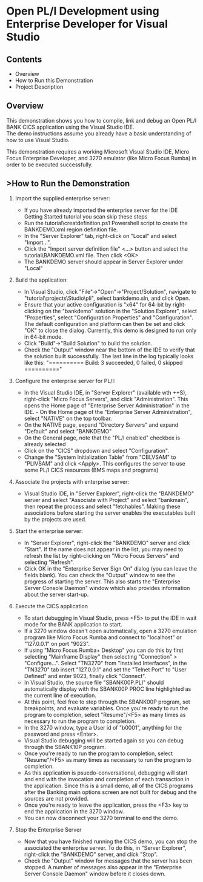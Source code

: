 # Open PL/I Development using Enterprise Developer for Visual Studio
## Contents
- Overview
- How to Run this Demonstration
- Project Description
## Overview
This demonstration shows you how to compile, link and debug an Open PL/I BANK CICS application using the Visual Studio IDE.  
The demo instructions assume you already have a basic understanding of how to use Visual Studio.

This demonstration requires a working Microsoft Visual Studio IDE, Micro Focus Enterprise Developer, and 3270 emulator (like Micro Focus Rumba) in order to be executed successfully.

## >How to Run the Demonstration
1. Import the supplied enterprise server:
    - If you have already imported the enterprise server for the IDE Getting Started tutorial you scan skip these steps
    - Run the tutorial\creatdefinition.ps1 Powershell script to create the BANKDEMO.xml region definition file. 
    - In the "Server Explorer" tab, right-click on "Local" and select "Import...". 
    - Click the "Import server definition file" &lt;...&gt; button and select the tutorial\BANKDEMO.xml file. Then click &lt;OK&gt;
    - The BANKDEMO server should appear in Server Explorer under "Local"

2. Build the application:</description>
    - In Visual Studio, click "File"->"Open"->"Project/Solution", navigate to "tutorial\projects\Studio\pli", select bankdemo.sln, and click Open.
    - Ensure that your active configuration is "x64" for 64-bit by right-clicking on the "bankdemo" solution in the "Solution Explorer", select "Properties", select "Configuration Properties" and "Configuration".  The default configuration and platform can then be set and click "OK" to close the dialog.  Currently, this demo is designed to run only in 64-bit mode.
    - Click "Build"->"Build Solution" to build the solution.
    - Check the "Output" window near the bottom of the IDE to verify that the solution built successfully. The last line in the log typically looks like this: "========== Build: 3 succeeded, 0 failed, 0 skipped =========="

3. Configure the enterprise server for PL/I:
    - In the Visual Studio IDE, in "Server Explorer" (available wth <CTL>+<ALT>+S), right-click "Micro Focus Servers", and click "Administration". This opens the Home page of "Enterprise Server Administration" in the IDE.     - On the Home page of the "Enterprise Server Administration", select "NATIVE" on the top toolbar. 
    - On the NATIVE page, expand "Directory Servers" and expand "Default" and select "BANKDEMO"
    - On the General page, note that the "PL/I enabled" checkbox is already selected
    - Click on the "CICS" dropdown and select "Configuration".
    - Change the "System Initialization Table" from "CBLVSAM" to "PLIVSAM" and click &lt;Apply&gt;. This configures the server to use some PL/I CICS resources (BMS maps and programs)
      
4. Associate the projects with enterprise server:
    - Visual Studio IDE, in "Server Explorer", right-click the "BANKDEMO" server and select "Associate with Project" and select "bankmain", then repeat the process and select "fetchables". Making these associations
      before starting the server enables the executables built by the projects are used.

5. Start the enterprise server:</description>
    - In "Server Explorer", right-click the "BANKDEMO" server and click "Start".  If the name does not appear in the list, you may need to refresh the list by right-clicking on "Micro Focus Servers" and selecting "Refresh".
    - Click OK in the "Enterprise Server Sign On" dialog (you can leave the fields blank). You can check the "Output" window to see the progress of starting the server. This also starts the "Enterprise Server Console Daemon" window which also provides information about the server start-up.

6. Execute the CICS application</description>
    - To start debugging in Visual Studio, press &lt;F5&gt; to put the IDE in wait mode for the BANK application to start.
    - If a 3270 window doesn't open automatically, open a 3270 emulation program like Micro Focus Rumba and connect to "localhost" or "127.0.0.1" on port "9023".
    - If using "Micro Focus Rumba+ Desktop" you can do this by first selecting "Mainframe Display" then selecting "Connection" > "Configure...". Select "TN3270" from "Installed Interfaces", in the "TN3270" tab insert "127.0.0.1" and set the "Telnet Port" to "User Defined" and enter 9023, finally click "Connect".
    - In Visual Studio, the source file "SBANK00P.PLI" should automatically display with the SBANK00P PROC line highlighted as the current line of execution.
    - At this point, feel free to step through the SBANK00P program, set breakpoints, and evaluate variables.  Once you're ready to run the program to completion, select "Resume"/&lt;F5&gt; as many times as necessary to run the program to completion.
    - In the 3270 window, type a User id of "b0001", anything for the password and press &lt;Enter&gt;.
    - Visual Studio debugging will be started again so you can debug through the SBANK10P program.          
    - Once you're ready to run the program to completion, select "Resume"/&lt;F5&gt; as many times as necessary to run the program to completion.          
    - As this application is psuedo-conversational, debugging will start and end with the invocation and completion of each transaction in the application.  Since this is a small demo, all of the CICS programs after the Banking main options screen are not built for debug and the sources are not provided.
    - Once you're ready to leave the application, press the &lt;F3&gt; key to end the application in the 3270 window.          
    - You can now disconnect your 3270 terminal to end the demo.          

7. Stop the Enterprise Server</description>
    - Now that you have finished running the CICS demo, you can stop the associated the enterprise server. To do this, in "Server Explorer", right-click the "BANKDEMO" server, and click "Stop".
    - Check the "Output" window for messages that the server has been stopped. A number of messages also appear in the "Enterprise Server Console Daemon" window before it closes down.
